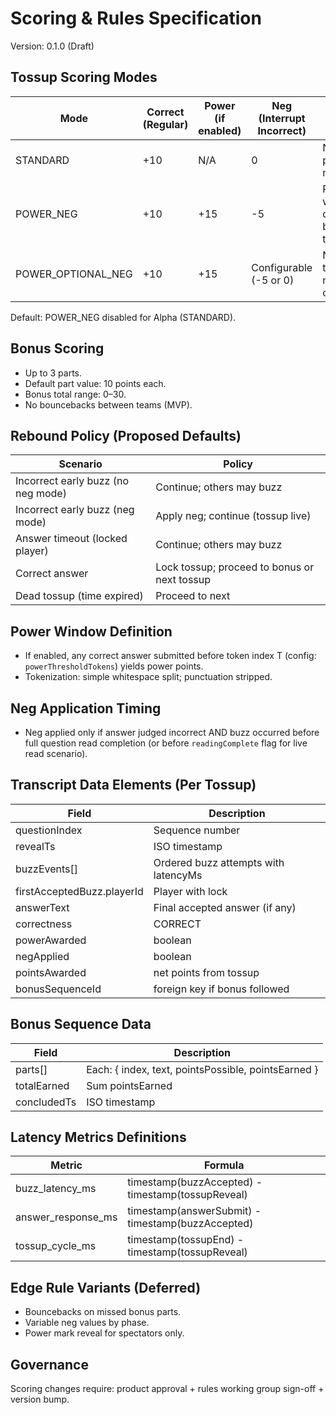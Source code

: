 # Scoring & Rules Specification

Version: 0.1.0 (Draft)

## Tossup Scoring Modes
| Mode | Correct (Regular) | Power (if enabled) | Neg (Interrupt Incorrect) | Notes |
|------|-------------------|--------------------|---------------------------|-------|
| STANDARD | +10 | N/A | 0 | No power, no neg |
| POWER_NEG | +10 | +15 | -5 | Power window defined by token threshold |
| POWER_OPTIONAL_NEG | +10 | +15 | Configurable (-5 or 0) | Neg toggle at match config |

Default: POWER_NEG disabled for Alpha (STANDARD).

## Bonus Scoring
- Up to 3 parts.
- Default part value: 10 points each.
- Bonus total range: 0–30.
- No bouncebacks between teams (MVP).

## Rebound Policy (Proposed Defaults)
| Scenario | Policy |
|----------|--------|
| Incorrect early buzz (no neg mode) | Continue; others may buzz |
| Incorrect early buzz (neg mode) | Apply neg; continue (tossup live) |
| Answer timeout (locked player) | Continue; others may buzz |
| Correct answer | Lock tossup; proceed to bonus or next tossup |
| Dead tossup (time expired) | Proceed to next |

## Power Window Definition
- If enabled, any correct answer submitted before token index T (config: `powerThresholdTokens`) yields power points.
- Tokenization: simple whitespace split; punctuation stripped.

## Neg Application Timing
- Neg applied only if answer judged incorrect AND buzz occurred before full question read completion (or before `readingComplete` flag for live read scenario).

## Transcript Data Elements (Per Tossup)
| Field | Description |
|-------|-------------|
| questionIndex | Sequence number |
| revealTs | ISO timestamp |
| buzzEvents[] | Ordered buzz attempts with latencyMs |
| firstAcceptedBuzz.playerId | Player with lock |
| answerText | Final accepted answer (if any) |
| correctness | CORRECT | INCORRECT | DEAD |
| powerAwarded | boolean |
| negApplied | boolean |
| pointsAwarded | net points from tossup |
| bonusSequenceId | foreign key if bonus followed |

## Bonus Sequence Data
| Field | Description |
|-------|-------------|
| parts[] | Each: { index, text, pointsPossible, pointsEarned } |
| totalEarned | Sum pointsEarned |
| concludedTs | ISO timestamp |

## Latency Metrics Definitions
| Metric | Formula |
|--------|---------|
| buzz_latency_ms | timestamp(buzzAccepted) - timestamp(tossupReveal) |
| answer_response_ms | timestamp(answerSubmit) - timestamp(buzzAccepted) |
| tossup_cycle_ms | timestamp(tossupEnd) - timestamp(tossupReveal) |

## Edge Rule Variants (Deferred)
- Bouncebacks on missed bonus parts.
- Variable neg values by phase.
- Power mark reveal for spectators only.

## Governance
Scoring changes require: product approval + rules working group sign-off + version bump.
